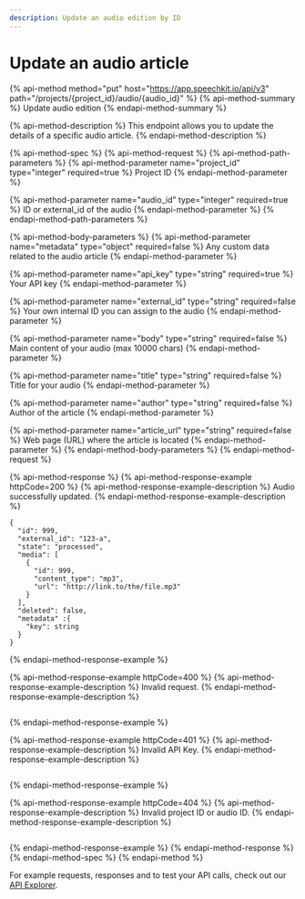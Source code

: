 ```yaml
---
description: Update an audio edition by ID
---
```


# Update an audio article

{% api-method method="put" host="https://app.speechkit.io/api/v3" path="/projects/{project\_id}/audio/{audio\_id}" %}
{% api-method-summary %}
Update audio edition 
{% endapi-method-summary %}

{% api-method-description %}
This endpoint allows you to update the details of a specific audio article.
{% endapi-method-description %}

{% api-method-spec %}
{% api-method-request %}
{% api-method-path-parameters %}
{% api-method-parameter name="project\_id" type="integer" required=true %}
Project ID
{% endapi-method-parameter %}

{% api-method-parameter name="audio\_id" type="integer" required=true %}
ID or external\_id of the audio
{% endapi-method-parameter %}
{% endapi-method-path-parameters %}

{% api-method-body-parameters %}
{% api-method-parameter name="metadata" type="object" required=false %}
Any custom data related to the audio article
{% endapi-method-parameter %}

{% api-method-parameter name="api\_key" type="string" required=true %}
Your API key
{% endapi-method-parameter %}

{% api-method-parameter name="external\_id" type="string" required=false %}
Your own internal ID you can assign to the audio
{% endapi-method-parameter %}

{% api-method-parameter name="body" type="string" required=false %}
Main content of your audio \(max 10000 chars\)
{% endapi-method-parameter %}

{% api-method-parameter name="title" type="string" required=false %}
Title for your audio
{% endapi-method-parameter %}

{% api-method-parameter name="author" type="string" required=false %}
Author of the article
{% endapi-method-parameter %}

{% api-method-parameter name="article\_url" type="string" required=false %}
Web page \(URL\) where the article is located
{% endapi-method-parameter %}
{% endapi-method-body-parameters %}
{% endapi-method-request %}

{% api-method-response %}
{% api-method-response-example httpCode=200 %}
{% api-method-response-example-description %}
Audio successfully updated.
{% endapi-method-response-example-description %}

```
{
  "id": 999,
  "external_id": "123-a",
  "state": "processed",
  "media": [
    {
      "id": 999,
      "content_type": "mp3",
      "url": "http://link.to/the/file.mp3"
    }
  ],
  "deleted": false,
  "metadata" :{
    "key": string
  }
}
```
{% endapi-method-response-example %}

{% api-method-response-example httpCode=400 %}
{% api-method-response-example-description %}
Invalid request.
{% endapi-method-response-example-description %}

```

```
{% endapi-method-response-example %}

{% api-method-response-example httpCode=401 %}
{% api-method-response-example-description %}
Invalid API Key.
{% endapi-method-response-example-description %}

```

```
{% endapi-method-response-example %}

{% api-method-response-example httpCode=404 %}
{% api-method-response-example-description %}
Invalid project ID or audio ID.
{% endapi-method-response-example-description %}

```

```
{% endapi-method-response-example %}
{% endapi-method-response %}
{% endapi-method-spec %}
{% endapi-method %}

For example requests, responses and to test your API calls, check out our [API Explorer](https://staging-app.speechkit.io/api/documentation).

